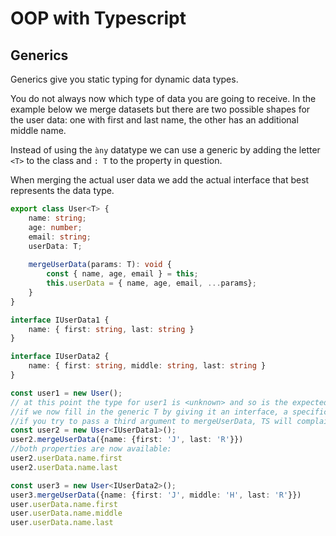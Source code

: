 # OOP with Typescript
## Generics
Generics give you static typing for dynamic data types.

You do not always now which type of data you are going to receive. In the example below we merge datasets but there are two possible shapes for the user data: one with first and last name, the other has an additional middle name.

Instead of using the `àny` datatype we can use a generic by adding the letter `<T>` to the class and `: T` to the property in question.

When merging the actual user data we add the actual interface that best represents the data type.
```ts
export class User<T> {
    name: string;
    age: number;
    email: string;
    userData: T;
    
    mergeUserData(params: T): void {
        const { name, age, email } = this;
        this.userData = { name, age, email, ...params};
    }
}

interface IUserData1 {
    name: { first: string, last: string }
}

interface IUserData2 {
    name: { first: string, middle: string, last: string }
}

const user1 = new User();
// at this point the type for user1 is <unknown> and so is the expected params for the mergeUserData method
//if we now fill in the generic T by giving it an interface, a specific type is expected
//if you try to pass a third argument to mergeUserData, TS will complain
const user2 = new User<IUserData1>();
user2.mergeUserData({name: {first: 'J', last: 'R'}})
//both properties are now available:
user2.userData.name.first
user2.userData.name.last

const user3 = new User<IUserData2>();
user3.mergeUserData({name: {first: 'J', middle: 'H', last: 'R'}})
user.userData.name.first
user.userData.name.middle
user.userData.name.last
```